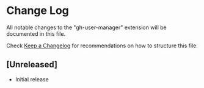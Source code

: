 # Change Log

All notable changes to the "gh-user-manager" extension will be documented in this file.

Check [Keep a Changelog](http://keepachangelog.com/) for recommendations on how to structure this file.

## [Unreleased]

- Initial release